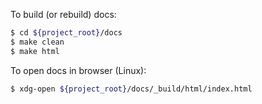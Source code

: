 To build (or rebuild) docs:

``` bash
$ cd ${project_root}/docs
$ make clean
$ make html
```

To open docs in browser (Linux):

``` bash
$ xdg-open ${project_root}/docs/_build/html/index.html
```
